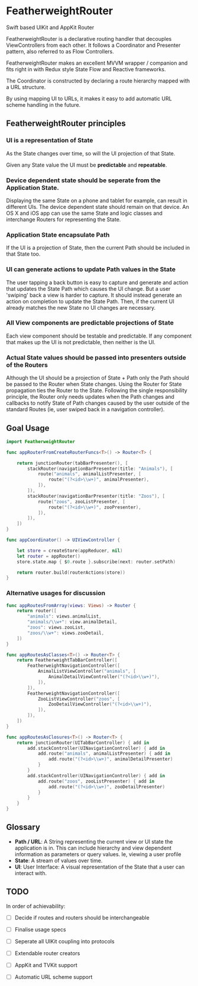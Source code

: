 # FeatherweightRouter

Swift based UIKit and AppKit Router

FeatherweightRouter is a declarative routing handler that decouples ViewControllers from each other. It follows a Coordinator and Presenter pattern, also referred to as Flow Controllers.

FeatherweightRouter makes an excellent MVVM wrapper / companion and fits right in with Redux style State Flow and Reactive frameworks.

The Coordinator is constructed by declaring a route hierarchy mapped with a URL structure.

By using mapping UI to URLs, it makes it easy to add automatic URL scheme handling in the future.

## FeatherweightRouter principles

### UI is a representation of State

As the State changes over time, so will the UI projection of that State.

Given any State value the UI must be **predictable** and **repeatable**.

### Device dependent state should be seperate from the Application State.

Displaying the same State on a phone and tablet for example, can result in different UIs. The device dependent state should remain on that device. An OS X and iOS app can use the same State and logic classes and interchange Routers for representing the State.

### Application State encapsulate Path

If the UI is a projection of State, then the current Path should be included in that State too.

### UI can generate actions to update Path values in the State

The user tapping a back button is easy to capture and generate and action that updates the State Path which causes the UI change. But a user 'swiping' back a view is harder to capture. It should instead generate an action on completion to update the State Path. Then, if the current UI already matches the new State no UI changes are necessary.

### All View components are predictable projections of State

Each view component should be testable and predictable. If any component that makes up the UI is not predictable, then neither is the UI.

### Actual State values should be passed into presenters outside of the Routers

Although the UI should be a projection of State + Path only the Path should be passed to the Router when State changes. Using the Router for State propagation ties the Router to the State. Following the single responsibility principle, the Router only needs updates when the Path changes and callbacks to notify State of Path changes caused by the user outside of the standard Routes (ie, user swiped back in a navigation controller).

## Goal Usage

```swift
import FeatherweightRouter

func appRouterFromCreateRouterFuncs<T>() -> Router<T> {

	return junctionRouter(tabBarPresenter(), [
		stackRouter(navigationBarPresenter(title: "Animals"), [
			route("animals", animalListPresenter, [
				route("(?<id>\\w+)", animalPresenter),
			]),
		]),
		stackRouter(navigationBarPresenter(title: "Zoos"), [
			route("zoos", zooListPresenter, [
				route("(?<id>\\w+)", zooPresenter),
			]),
		]),
	])
}

func appCoordinator() -> UIViewController {

	let store = createStore(appReducer, nil)
	let router = appRouter()
	store.state.map { $0.route }.subscribe(next: router.setPath)

	return router.build(routerActions(store))
}
```

### Alternative usages for discussion

```swift
func appRoutesFromArray(views: Views) -> Router {
	return router([
		"animals": views.animalList,
		"animals/\\w+": view.animalDetail,
		"zoos": views.zooList,
		"zoos/\\w+": views.zooDetail,
	])
}

func appRoutesAsClasses<T>() -> Router<T> {
	return FeatherweightTabBarController([
		FeatherweightNavigationController([
			AnimalListViewController("animals", [
				AnimalDetailViewController("(?<id>\\w+)"),
			]),
		]),
		FeatherweightNavigationController([
			ZooListViewController("zoos", [
				ZooDetailViewController("(?<id>\\w+)"),
			]),
		]),
	])
}

func appRoutesAsClosures<T>() -> Router<T> {
	return junctionRouter(UITabBarController) { add in
		add.stackController(UINavigationController) { add in
			add.route("animals", animalListPresenter) { add in
				add.route("(?<id>\\w+)", animalDetailPresenter)
			}
		}
		add.stackController(UINavigationController) { add in
			add.route("zoos", zooListPresenter) { add in
				add.route("(?<id>\\w+)", zooDetailPresenter)
			}
		}
	}
}
```

## Glossary

- **Path / URL**: A String representing the current view or UI state the application is in. This can include hierarchy and view dependent information as parameters or query values. Ie, viewing a user profile
- **State**: A stream of values over time.
- **UI**: User Interface: A visual representation of the State that a user can interact with.

## TODO

In order of achievability:

- [ ] Decide if routes and routers should be interchangeable
- [ ] Finalise usage specs
- [ ] Seperate all UIKit coupling into protocols
- [ ] Extendable router creators
- [ ] AppKit and TVKit support
- [ ] Automatic URL scheme support

